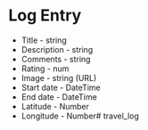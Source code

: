 # Log Entry

* Title - string
* Description - string
* Comments - string
* Rating - num
* Image - string (URL)
* Start date - DateTime
* End date - DateTime
* Latitude - Number
* Longitude - Number# travel_log
